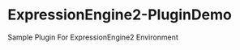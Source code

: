 ExpressionEngine2-PluginDemo
============================

Sample Plugin For ExpressionEngine2 Environment
